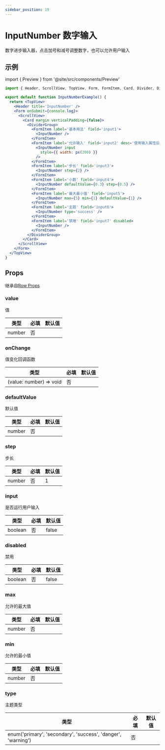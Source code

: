 ```yaml
---
sidebar_position: 19
---
```


# InputNumber 数字输入

数字进步输入器，点击加号和减号调整数字，也可以允许用户输入

## 示例

import { Preview } from '@site/src/components/Preview'

<Preview name='InputNumber' />

```jsx
import { Header, ScrollView, TopView, Form, FormItem, Card, Divider, DividerGroup, InputNumber, px } from '@/duxuiExample'

export default function InputNumberExample() {
  return <TopView>
    <Header title='InputNumber' />
    <Form onSubmit={console.log}>
      <ScrollView>
        <Card margin verticalPadding={false}>
          <DividerGroup>
            <FormItem label='基本用法' field='input1'>
              <InputNumber />
            </FormItem>
            <FormItem label='允许输入' field='input2' desc='使用输入属性后，最好手动指定一个宽度，否则 input 会将宽度撑开'>
              <InputNumber input
                style={{ width: px(200) }}
              />
            </FormItem>
            <FormItem label='步长' field='input3'>
              <InputNumber step={2} />
            </FormItem>
            <FormItem label='小数' field='input4'>
              <InputNumber defaultValue={0.3} step={0.5} />
            </FormItem>
            <FormItem label='最大最小值' field='input5'>
              <InputNumber max={5} min={1} defaultValue={1} />
            </FormItem>
            <FormItem label='主题' field='input6'>
              <InputNumber type='success' />
            </FormItem>
            <FormItem label='禁用' field='input7' disabled>
              <InputNumber />
            </FormItem>
          </DividerGroup>
        </Card>
      </ScrollView>
    </Form>
  </TopView>
}
```

## Props

继承自[Row Props](/docs/duxui/layout/Row)

### value

值

| 类型 | 必填 | 默认值 |
| ---- | -------- | ------- |
| number | 否 |  |

### onChange

值变化回调函数

| 类型 | 必填 | 默认值 |
| ---- | -------- | ------- |
| (value: number) => void | 否 |  |

### defaultValue

默认值

| 类型 | 必填 | 默认值 |
| ---- | -------- | ------- |
| number | 否 |  |

### step

步长

| 类型 | 必填 | 默认值 |
| ---- | -------- | ------- |
| number | 否 | 1 |

### input

是否运行用户输入

| 类型 | 必填 | 默认值 |
| ---- | -------- | ------- |
| boolean | 否 | false |

### disabled

禁用

| 类型 | 必填 | 默认值 |
| ---- | -------- | ------- |
| boolean | 否 | false |

### max

允许的最大值

| 类型 | 必填 | 默认值 |
| ---- | -------- | ------- |
| number | 否 |  |

### min

允许的最小值

| 类型 | 必填 | 默认值 |
| ---- | -------- | ------- |
| number | 否 |  |

### type

主题类型

| 类型 | 必填 | 默认值 |
| ---- | -------- | ------- |
| enum('primary', 'secondary', 'success', 'danger', 'warning') | 否 |  |
